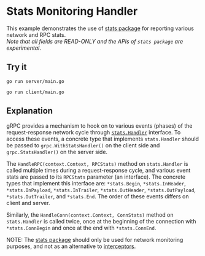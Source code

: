 # Stats Monitoring Handler

This example demonstrates the use of [stats package](https://pkg.go.dev/google.golang.org/grpc/stats) for reporting various network and RPC stats.   
_Note that all fields are READ-ONLY and the APIs of `stats package` are experimental_.

## Try it

```
go run server/main.go
```

```
go run client/main.go
```

## Explanation

gRPC provides a mechanism to hook on to various events (phases) of the request-response network cycle through [`stats.Handler`](https://pkg.go.dev/google.golang.org/grpc/stats#Handler) interface. To access these events, a concrete type that implements `stats.Handler` should be passed to `grpc.WithStatsHandler()` on the client side and `grpc.StatsHandler()` on the server side.

The `HandleRPC(context.Context, RPCStats)` method on `stats.Handler` is called multiple times during a request-response cycle, and various event stats are passed to its `RPCStats` parameter (an interface). The  concrete types that implement this interface are: `*stats.Begin`, `*stats.InHeader`, `*stats.InPayload`, `*stats.InTrailer`, `*stats.OutHeader`, `*stats.OutPayload`, `*stats.OutTrailer`, and `*stats.End`. The order of these events differs on client and server.

Similarly, the `HandleConn(context.Context, ConnStats)` method on `stats.Handler` is called twice, once at the beginning of the connection with `*stats.ConnBegin` and once at the end with `*stats.ConnEnd`.

NOTE: The [stats package](https://pkg.go.dev/google.golang.org/grpc/stats) should only be used for network monitoring purposes, and not as an alternative to [interceptors](https://github.com/grpc/grpc-go/blob/master/examples/features/metadata).